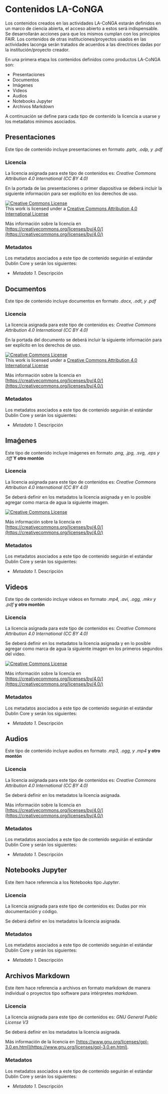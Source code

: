 # Contenidos LA-CoNGA

Los contenidos creados en las actividades LA-CoNGA estarán definidos en un marco de ciencia abierta, el acceso abierto a estos será indispensable. Se desarrollarán acciones para que los mismos cumplan con los principios FAIR. Los contenidos de otras instituciones/proyectos usados en las actividades laconga serán tratados de acuerdos a las directrices dadas por la institución/proyecto creador.

En una primera etapa los contenidos definidos como productos LA-CoNGA son:

- Presentaciones
- Documentos
- Imágenes
- Videos
- Audios
- Notebooks Jupyter
- Archivos Markdown

A continuación se define para cada tipo de contenido la licencia a usarse y los metadatos mínimos asociados.

## Presentaciones

Este tipo de contenido incluye presentaciones en formato *.pptx, .odp, y .pdf*

### Licencia

La licencia asignada para este tipo de contenidos es: *Creative Commons Attribution 4.0 International (CC BY 4.0)*

En la portada de las presentaciones o primer diapositiva se deberá incluir la siguiente información para ser explícito en los derechos de uso.

<a rel="license" href="http://creativecommons.org/licenses/by/4.0/"><img alt="Creative Commons License" style="border-width:0" src="https://i.creativecommons.org/l/by/4.0/88x31.png" /></a><br />This work is licensed under a <a rel="license" href="http://creativecommons.org/licenses/by/4.0/">Creative Commons Attribution 4.0 International License</a>

Más información sobre la licencia en [https://creativecommons.org/licenses/by/4.0/](https://creativecommons.org/licenses/by/4.0/)

### Metadatos

Los metadatos asociados a este tipo de contenido seguirán el estándar Dublin Core y serán los siguientes:

- *Metadato 1.* Descripción

## Documentos

Este tipo de contenido incluye documentos en formato *.docx, .odt, y .pdf*

### Licencia

La licencia asignada para este tipo de contenidos es: *Creative Commons Attribution 4.0 International (CC BY 4.0)*

En la portada del documento se deberá incluir la siguiente información para ser explicito en los derechos de uso.

<a rel="license" href="http://creativecommons.org/licenses/by/4.0/"><img alt="Creative Commons License" style="border-width:0" src="https://i.creativecommons.org/l/by/4.0/88x31.png" /></a><br />This work is licensed under a <a rel="license" href="http://creativecommons.org/licenses/by/4.0/">Creative Commons Attribution 4.0 International License</a>

Más información sobre la licencia en [https://creativecommons.org/licenses/by/4.0/](https://creativecommons.org/licenses/by/4.0/)

### Metadatos

Los metadatos asociados a este tipo de contenido seguirán el estándar Dublin Core y serán los siguientes:

- *Metadato 1.* Descripción

## Imaǵenes

Este tipo de contenido incluye imágenes en formato *.png, .jpg, .svg, .eps y .tiff* **Y otro montón**

### Licencia

La licencia asignada para este tipo de contenidos es: *Creative Commons Attribution 4.0 International (CC BY 4.0)*

Se deberá definir en los metadatos la licencia asignada y en lo posible agregar como marca de agua la siguiente imagen.

<a rel="license" href="http://creativecommons.org/licenses/by/4.0/"><img alt="Creative Commons License" style="border-width:0" src="https://i.creativecommons.org/l/by/4.0/88x31.png" /></a> <a rel="license" href="http://creativecommons.org/licenses/by/4.0/"></a>

Más información sobre la licencia en [https://creativecommons.org/licenses/by/4.0/](https://creativecommons.org/licenses/by/4.0/)

### Metadatos

Los metadatos asociados a este tipo de contenido seguirán el estándar Dublin Core y serán los siguientes:

- *Metadato 1.* Descripción

## Videos

Este tipo de contenido incluye videos en formato *.mp4, .avi, .ogg, .mkv y .pdf* **y otro montón**

### Licencia

La licencia asignada para este tipo de contenidos es: *Creative Commons Attribution 4.0 International (CC BY 4.0)*

Se deberá definir en los metadatos la licencia asignada y en lo posible agregar como marca de agua la siguiente imagen en los primeros segundos del video.

<a rel="license" href="http://creativecommons.org/licenses/by/4.0/"><img alt="Creative Commons License" style="border-width:0" src="https://i.creativecommons.org/l/by/4.0/88x31.png" /></a> <a rel="license" href="http://creativecommons.org/licenses/by/4.0/"></a>

Más información sobre la licencia en [https://creativecommons.org/licenses/by/4.0/](https://creativecommons.org/licenses/by/4.0/)

### Metadatos

Los metadatos asociados a este tipo de contenido seguirán el estándar Dublin Core y serán los siguientes:

- *Metadato 1.* Descripción

## Audios

Este tipo de contenido incluye audios en formato *.mp3, .ogg, y .mp4* **y otro montón**

### Licencia

La licencia asignada para este tipo de contenidos es: *Creative Commons Attribution 4.0 International (CC BY 4.0)*

Se deberá definir en los metadatos la licencia asignada.

Más información sobre la licencia en [https://creativecommons.org/licenses/by/4.0/](https://creativecommons.org/licenses/by/4.0/)

### Metadatos

Los metadatos asociados a este tipo de contenido seguirán el estándar Dublin Core y serán los siguientes:

- *Metadato 1.* Descripción

## Notebooks Jupyter

Este ítem hace referencia a los Notebooks tipo *Jupyter*.

### Licencia

La licencia asignada para este tipo de contenidos es: Dudas por mix documentación y código.

Se deberá definir en los metadatos la licencia asignada.

### Metadatos

Los metadatos asociados a este tipo de contenido seguirán el estándar Dublin Core y serán los siguientes:

- *Metadato 1.* Descripción

## Archivos Markdown

Este ítem hace referencia a archivos en formato markdown de manera individual o proyectos tipo software para intérpretes *markdown*.

### Licencia

La licencia asignada para este tipo de contenidos es: *GNU General Public License V3*

Se deberá definir en los metadatos la licencia asignada.

Más información de la licencia en [https://www.gnu.org/licenses/gpl-3.0.en.html](https://www.gnu.org/licenses/gpl-3.0.en.html).

### Metadatos

Los metadatos asociados a este tipo de contenido seguirán el estándar Dublin Core y serán los siguientes:

- *Metadato 1.* Descripción
